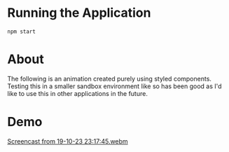 # Running the Application
`npm start`


# About
The following is an animation created purely using styled components. Testing this in a smaller sandbox environment like so has been good as I'd like to use this in other applications in the future. 

# Demo

[Screencast from 19-10-23 23:17:45.webm](https://github.com/lmoranallen/dotchay-logo/assets/101930334/c7337edc-a2f2-472c-8099-49269dcaf0e6)
